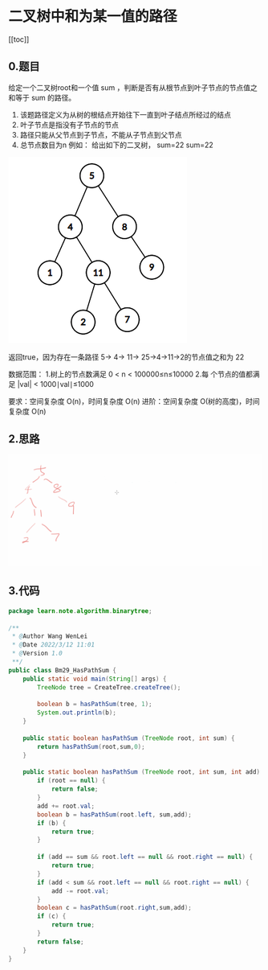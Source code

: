 # 二叉树中和为某一值的路径
[[toc]]

## 0.题目
给定一个二叉树root和一个值 sum ，判断是否有从根节点到叶子节点的节点值之和等于 sum 的路径。
1. 该题路径定义为从树的根结点开始往下一直到叶子结点所经过的结点
2. 叶子节点是指没有子节点的节点
3. 路径只能从父节点到子节点，不能从子节点到父节点
4. 总节点数目为n
例如：
给出如下的二叉树， sum=22 sum=22

![](../img/2022-03-12-11-39-29.png)

返回true，因为存在一条路径 5→ 4→ 11→ 25→4→11→2的节点值之和为 22

数据范围：
1.树上的节点数满足 0 < n < 100000≤n≤10000
2.每 个节点的值都满足 |val| < 1000∣val∣≤1000

要求：空间复杂度 O(n)，时间复杂度 O(n)
进阶：空间复杂度 O(树的高度)，时间复杂度 O(n)

## 2.思路

![](../img/hassum.gif)

## 3.代码
```java
package learn.note.algorithm.binarytree;

/**
 * @Author Wang WenLei
 * @Date 2022/3/12 11:01
 * @Version 1.0
 **/
public class Bm29_HasPathSum {
    public static void main(String[] args) {
        TreeNode tree = CreateTree.createTree();

        boolean b = hasPathSum(tree, 1);
        System.out.println(b);
    }

    public static boolean hasPathSum (TreeNode root, int sum) {
        return hasPathSum(root,sum,0);
    }

    public static boolean hasPathSum (TreeNode root, int sum, int add) {
        if (root == null) {
            return false;
        }
        add += root.val;
        boolean b = hasPathSum(root.left, sum,add);
        if (b) {
            return true;
        }

        if (add == sum && root.left == null && root.right == null) {
            return true;
        }
        if (add < sum && root.left == null && root.right == null) {
            add -= root.val;
        }
        boolean c = hasPathSum(root.right,sum,add);
        if (c) {
            return true;
        }
        return false;
    }
}
```
